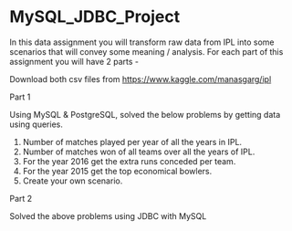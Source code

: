 # MySQL_JDBC_Project
In this data assignment you will transform raw data from IPL into some scenarios that will convey some meaning / analysis. For each part of this assignment you will have 2 parts -


Download both csv files from https://www.kaggle.com/manasgarg/ipl

Part 1

Using MySQL & PostgreSQL, solved the below problems by getting data using queries.

1. Number of matches played per year of all the years in IPL.
2. Number of matches won of all teams over all the years of IPL.
3. For the year 2016 get the extra runs conceded per team.
4. For the year 2015 get the top economical bowlers.
5. Create your own scenario.

Part 2

Solved the above problems using JDBC with MySQL
